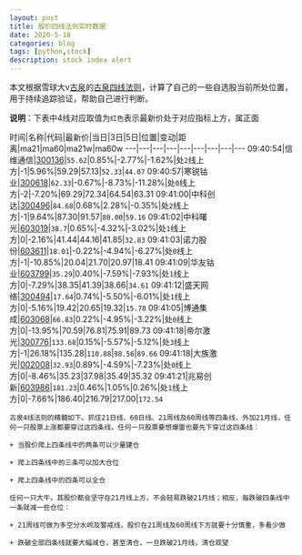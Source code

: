 ```yaml
---
layout: post
title: 股价四线法则实时数据
date: 2020-5-10
categories: blog
tags: [python,stock]
description: stock index alert
---
```



本文根据雪球大v[古泉](https://xueqiu.com/u/7148646888)的[古泉四线法则](https://xueqiu.com/7148646888/130498192)，计算了自己的一些自选股当前所处位置，用于持续追踪验证，帮助自己进行判断。

**说明**：下表中4线对应取值为`红色`表示最新价处于对应指标上方，属正面

时间|名称|代码|最新价|当日|3日|5日|位置|变动|距离|ma21|ma60|ma21w|ma60w
---|---|---|---|---|---|---|---|---
09:40:54|信维通信|[300136](https://xueqiu.com/S/SZ300136)|`55.62`|0.85%|-2.77%|-1.62%|处`2`线上方|-1|5.96%|59.29|57.13|`52.33`|`44.07`
09:40:57|寒锐钴业|[300618](https://xueqiu.com/S/SZ300618)|`62.33`|-0.67%|-8.73%|-11.28%|处`0`线上方|-2|-7.20%|69.29|72.34|64.54|63.31
09:41:00|中科创达|[300496](https://xueqiu.com/S/SZ300496)|`84.68`|0.68%|2.28%|-0.35%|处`2`线上方|-1|9.64%|87.30|91.57|`80.00`|`59.16`
09:41:02|中科曙光|[603019](https://xueqiu.com/S/SH603019)|`38.7`|0.65%|-4.32%|-3.02%|处`1`线上方|0|-2.16%|41.44|44.16|41.85|`32.83`
09:41:03|诺力股份|[603611](https://xueqiu.com/S/SH603611)|`18.01`|-0.22%|-4.94%|-6.27%|处`0`线上方|-1|-10.85%|20.04|21.70|20.97|18.41
09:41:09|华友钴业|[603799](https://xueqiu.com/S/SH603799)|`35.29`|0.40%|-7.59%|-7.93%|处`1`线上方|0|-7.29%|38.35|41.39|38.66|`34.61`
09:41:12|盛天网络|[300494](https://xueqiu.com/S/SZ300494)|`17.64`|0.74%|-5.50%|-6.01%|处`1`线上方|0|-5.16%|19.42|20.65|19.32|`15.78`
09:41:05|博通集成|[603068](https://xueqiu.com/S/SH603068)|`66.83`|0.22%|-4.95%|-3.22%|处`0`线上方|0|-13.95%|70.59|76.81|75.91|89.73
09:41:18|帝尔激光|[300776](https://xueqiu.com/S/SZ300776)|`133.68`|0.15%|-5.57%|-5.12%|处`3`线上方|-1|26.18%|135.28|`110.88`|`98.56`|`89.66`
09:41:18|大族激光|[002008](https://xueqiu.com/S/SZ002008)|`32.93`|0.89%|-4.59%|-7.23%|处`0`线上方|0|-8.46%|35.23|37.98|35.49|35.32
09:41:21|兆易创新|[603986](https://xueqiu.com/S/SH603986)|`181.23`|0.46%|1.05%|0.26%|处`1`线上方|0|-7.66%|186.40|216.79|217.00|`172.54`

```
古泉4线法则的精髓如下。抓住21日线、60日线、21周线及60周线等四条线，外加21月线，任何一只股票上涨都要穿过这四条线，任何一只股票要想爆雷也要先下穿过这四条线：

+ 当股价爬上四条线中的两条可以少量建仓

+ 爬上四条线中的三条可以加大仓位

+ 爬上四条线中的四条可以全仓

任何一只大牛，其股价都会坚守在21月线上方，不会轻易跌破21月线；相反，每跌破四条线中一条就减一些仓位：

+ 21周线可做为多空分水岭及警戒线，股价在21周线及60周线下方就要十分慎重，多看少做

+ 跌破全部四条线就要大幅减仓，甚至清仓，一旦跌破21月线，清仓观望
```